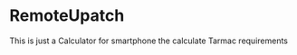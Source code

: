 RemoteUpatch
============
This is just a Calculator for smartphone the calculate Tarmac requirements
